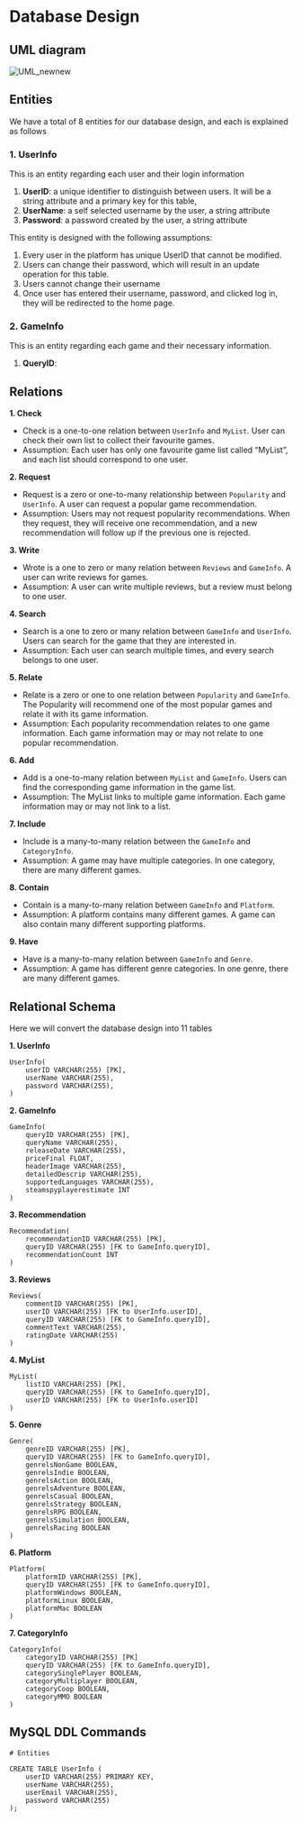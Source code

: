 # Database Design

## UML diagram
![UML_newnew](./images/UML_newnew.png)

## Entities
We have a total of 8 entities for our database design, and each is explained as follows

### 1. UserInfo
This is an entity regarding each user and their login information
1. **UserID**: a unique identifier to distinguish between users. It will be a string attribute and a primary key for this table,
2. **UserName**: a self selected username by the user, a string attribute
3. **Password**: a password created by the user, a string attribute

This entity is designed with the following assumptions:
1. Every user in the platform has unique UserID that cannot be modified.
2. Users can change their password, which will result in an update operation for this table.
3. Users cannot change their username
4. Once user has entered their username, password, and clicked log in, they will be redirected to the home page.

### 2. GameInfo
This is an entity regarding each game and their necessary information. 
1. **QueryID**: 


## Relations
**1. Check**

- Check is a one-to-one relation between ```UserInfo``` and ```MyList```. User can check their own list to collect their favourite games.
- Assumption: Each user has only one favourite game list called “MyList”, and each list should correspond to one user.

**2. Request**

- Request is a zero or one-to-many relationship between ```Popularity``` and ```UserInfo```. A user can request a popular game recommendation.
- Assumption: Users may not request popularity recommendations. When they request, they will receive one recommendation, and a new recommendation will follow up if the previous one is rejected.  

**3. Write**

- Wrote is a one to zero or many relation between ```Reviews``` and ```GameInfo```. A user can write reviews for games.
- Assumption: A user can write multiple reviews, but a review must belong to one user. 

**4. Search**

- Search is a one to zero or many relation between ```GameInfo``` and ```UserInfo```. Users can search for the game that they are interested in.
- Assumption: Each user can search multiple times, and every search belongs to one user.

**5. Relate**

- Relate is a zero or one to one relation between ```Popularity``` and ```GameInfo```. The Popularity will recommend one of the most popular games and relate it with its game information.
- Assumption: Each popularity recommendation relates to one game information. Each game information may or may not relate to one popular recommendation. 

**6. Add**

- Add is a one-to-many relation between ```MyList``` and ```GameInfo```. Users can find the corresponding game information in the game list.
- Assumption: The MyList links to multiple game information. Each game information may or may not link to a list.


**7. Include**

- Include is a many-to-many relation between the ```GameInfo``` and ```CategoryInfo```. 
- Assumption: A game may have multiple categories. In one category, there are many different games. 

**8. Contain**

- Contain is a many-to-many relation between ```GameInfo``` and ```Platform```. 
- Assumption: A platform contains many different games. A game can also contain many different supporting platforms. 

**9. Have**

- Have is a many-to-many relation between ```GameInfo``` and ```Genre```. 
- Assumption: A game has different genre categories. In one genre, there are many different games.


## Relational Schema
Here we will convert the database design into 11 tables

**1. UserInfo**
```mysql
UserInfo(
    userID VARCHAR(255) [PK],
    userName VARCHAR(255),
    password VARCHAR(255),
)
```

**2. GameInfo**
```mysql
GameInfo(
    queryID VARCHAR(255) [PK],
    queryName VARCHAR(255),
    releaseDate VARCHAR(255),
    priceFinal FLOAT,
    headerImage VARCHAR(255),
    detailedDescrip VARCHAR(255),
    supportedLanguages VARCHAR(255),
    steamspyplayerestimate INT
)
```

**3. Recommendation**
```mysql
Recommendation(
    recommendationID VARCHAR(255) [PK],
    queryID VARCHAR(255) [FK to GameInfo.queryID],
    recommendationCount INT
)
```

**3. Reviews**
```mysql
Reviews(
    commentID VARCHAR(255) [PK],
    userID VARCHAR(255) [FK to UserInfo.userID],
    queryID VARCHAR(255) [FK to GameInfo.queryID],
    commentText VARCHAR(255),
    ratingDate VARCHAR(255)
)
```

**4. MyList**
```mysql
MyList(
    listID VARCHAR(255) [PK],
    queryID VARCHAR(255) [FK to GameInfo.queryID],
    userID VARCHAR(255) [FK to UserInfo.userID]
)
```

**5. Genre**
```mysql
Genre(
    genreID VARCHAR(255) [PK],
    queryID VARCHAR(255) [FK to GameInfo.queryID],
    genrelsNonGame BOOLEAN,
    genrelsIndie BOOLEAN,
    genrelsAction BOOLEAN,
    genrelsAdventure BOOLEAN,
    genrelsCasual BOOLEAN,
    genrelsStrategy BOOLEAN,
    genrelsRPG BOOLEAN,
    genrelsSimulation BOOLEAN,
    genrelsRacing BOOLEAN
)
```

**6. Platform**
```mysql
Platform(
    platformID VARCHAR(255) [PK],
    queryID VARCHAR(255) [FK to GameInfo.queryID],
    platformWindows BOOLEAN,
    platformLinux BOOLEAN,
    platformMac BOOLEAN
)
```
**7. CategoryInfo**
```mysql
CategoryInfo(
    categoryID VARCHAR(255) [PK]
    queryID VARCHAR(255) [FK to GameInfo.queryID],
    categorySinglePlayer BOOLEAN,
    categoryMultiplayer BOOLEAN, 
    categoryCoop BOOLEAN,
    categoryMMO BOOLEAN
)
```

## MySQL DDL Commands

```mysql
# Entities

CREATE TABLE UserInfo (
    userID VARCHAR(255) PRIMARY KEY,
    userName VARCHAR(255),
    userEmail VARCHAR(255),
    password VARCHAR(255)
);


